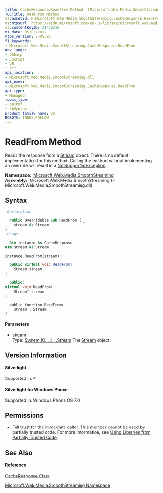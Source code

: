 ```yaml
---
title: CacheResponse.ReadFrom Method  (Microsoft.Web.Media.SmoothStreaming)
TOCTitle: ReadFrom Method
ms:assetid: M:Microsoft.Web.Media.SmoothStreaming.CacheResponse.ReadFrom(System.IO.Stream)
ms:mtpsurl: https://msdn.microsoft.com/en-us/library/microsoft.web.media.smoothstreaming.cacheresponse.readfrom(v=VS.90)
ms:contentKeyID: 31469210
ms.date: 05/02/2012
mtps_version: v=VS.90
f1_keywords:
- Microsoft.Web.Media.SmoothStreaming.CacheResponse.ReadFrom
dev_langs:
- CSharp
- JScript
- VB
- c++
api_location:
- Microsoft.Web.Media.SmoothStreaming.dll
api_name:
- Microsoft.Web.Media.SmoothStreaming.CacheResponse.ReadFrom
api_type:
- Managed
topic_type:
- apiref
- kbSyntax
product_family_name: VS
ROBOTS: INDEX,FOLLOW
---
```


# ReadFrom Method

Reads the response from a [Stream](https://msdn.microsoft.com/en-us/library/8f86tw9e\(v=vs.90\)) object. There is no default implementation for this method. Calling the method without implementing an override will result in a [NotSupportedException](https://msdn.microsoft.com/en-us/library/8a7a4e64\(v=vs.90\)).

**Namespace:**  [Microsoft.Web.Media.SmoothStreaming](microsoft-web-media-smoothstreaming-namespace_1.md)  
**Assembly:**  Microsoft.Web.Media.SmoothStreaming (in Microsoft.Web.Media.SmoothStreaming.dll)

## Syntax

``` vb
'Declaration

  Public Overridable Sub ReadFrom ( _
    stream As Stream _
)
'Usage

  Dim instance As CacheResponse
Dim stream As Stream

instance.ReadFrom(stream)
```

``` csharp
  public virtual void ReadFrom(
    Stream stream
)
```

``` c++
  public:
virtual void ReadFrom(
    Stream^ stream
)
```

``` jscript
  public function ReadFrom(
    stream : Stream
)
```

#### Parameters

  - stream  
    Type: [System.IO. . :: . .Stream](https://msdn.microsoft.com/en-us/library/8f86tw9e\(v=vs.90\))  
    The [Stream](https://msdn.microsoft.com/en-us/library/8f86tw9e\(v=vs.90\)) object.  

## Version Information

#### Silverlight

Supported in: 4  

#### Silverlight for Windows Phone

Supported in: Windows Phone OS 7.0  

## Permissions

  - Full trust for the immediate caller. This member cannot be used by partially trusted code. For more information, see [Using Libraries from Partially Trusted Code](https://msdn.microsoft.com/en-us/library/8skskf63\(v=vs.90\)).

## See Also

#### Reference

[CacheResponse Class](cacheresponse-class-microsoft-web-media-smoothstreaming_1.md)

[Microsoft.Web.Media.SmoothStreaming Namespace](microsoft-web-media-smoothstreaming-namespace_1.md)

